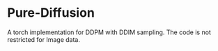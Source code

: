 # Pure-Diffusion
A torch implementation for DDPM with DDIM sampling. The code is not restricted for Image data.
